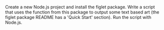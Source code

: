 Create a new Node.js project and install the figlet package.
Write a script that uses the function from this package to output some text based art (the figlet package README has a 'Quick Start' section).
Run the script with Node.js.

